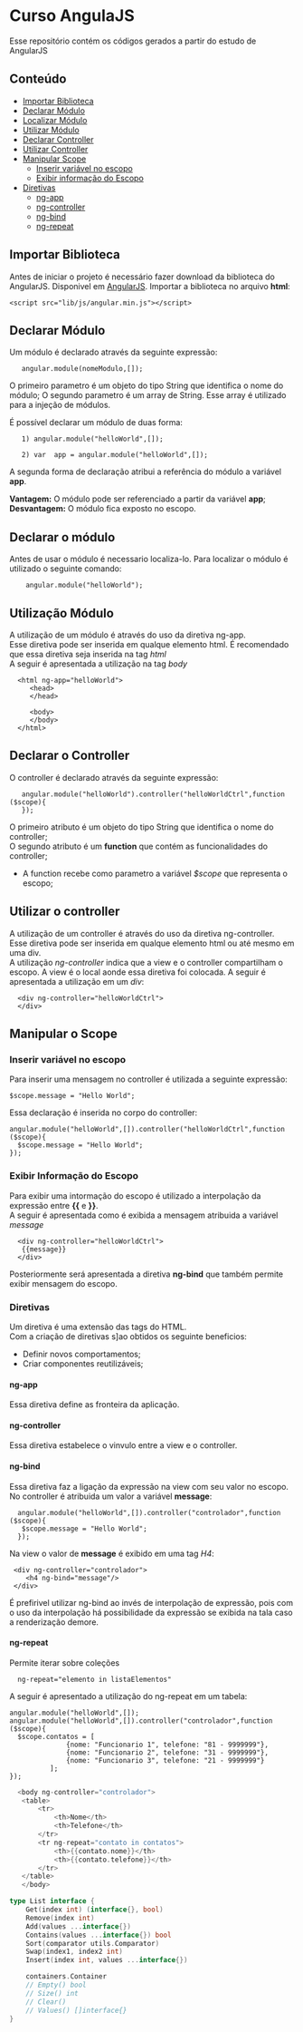 # Curso AngulaJS

   Esse repositório contém os códigos gerados a partir do estudo de AngularJS
   
## Conteúdo

  - [Importar Biblioteca](#importar)
  - [Declarar Módulo](#modulo)
  - [Localizar Módulo](#localizarModulo)
  - [Utilizar Módulo](#utilizacaoModulo)
  - [Declarar Controller](#declararController)
  - [Utilizar Controller](#utilizarController)
  - [Manipular Scope](#manipularScope)
     - [Inserir variável no escopo](#inserirVariavelNoEscopo)
     - [Exibir informação do Escopo](#exibirInformcaoEscopo)
  - [Diretivas](#diretivas)
     - [ng-app](#ngapp)
     - [ng-controller](#ngcontroller)
     - [ng-bind](#ngbind)
     - [ng-repeat](#ngrepeat)
  
<a name="importar"></a>  
## Importar Biblioteca
  Antes de iniciar o projeto é necessário fazer download da biblioteca do AngularJS. Disponivel em [AngularJS](https://angularjs.org/).
  Importar a biblioteca no arquivo **html**:  

    <script src="lib/js/angular.min.js"></script>

  
<a name="modulo"></a>
## Declarar Módulo
   Um módulo é declarado através da seguinte expressão:
   
       angular.module(nomeModulo,[]);
       
   O primeiro parametro é um objeto do tipo String que identifica o nome do módulo;
   O segundo  parametro é um array  de String. Esse array é utilizado para a injeção de módulos.

   É possível declarar um módulo de duas forma:
   
       1) angular.module("helloWorld",[]);
            
       2) var  app = angular.module("helloWorld",[]);     
   
   A segunda forma de declaração atribui a referência do módulo a  variável **app**.
   
   **Vantagem:** O módulo pode ser referenciado a partir da variável **app**;<br/>
   **Desvantagem:** O módulo fica exposto no escopo.
     
<a name="localizarModulo"></a>
## Declarar o módulo
   Antes de usar o módulo é necessario localiza-lo. Para localizar o módulo é utilizado o seguinte comando:
           
        angular.module("helloWorld");
        
<a name="utilizacaoModulo"></a>
## Utilização Módulo
   A utilização de um módulo é através do uso da diretiva ng-app.<br/>
   Esse diretiva pode ser inserida em qualque elemento html. É recomendado que essa  diretiva seja inserida na tag *html*<br/>
   A seguir é apresentada a utilização na tag *body*
   
      <html ng-app="helloWorld">
         <head>
         </head>
         
         <body>
         </body>
      </html>
   
        
<a name="declararController"></a>
## Declarar o Controller
   O controller é declarado através da seguinte expressão: 
   	
       angular.module("helloWorld").controller("helloWorldCtrl",function ($scope){
       });
       
   O primeiro atributo é um objeto do tipo String que identifica o nome do controller; <br/>
   O segundo atributo é um **function** que contém as funcionalidades do controller; <br/>
   - A function recebe como parametro a variável *$scope* que representa o escopo; 
   
<a name="utilizarController"></a>
## Utilizar o controller
   A utilização de um controller é através do uso da diretiva ng-controller.<br/>
   Esse diretiva pode ser inserida em qualque elemento html ou até mesmo em uma div. <br/>
   A utilização *ng-controller* indica que a view e o controller  compartilham o escopo. A view é o local aonde essa diretiva foi colocada.
   A seguir é apresentada a utilização em um *div*:
   	
      <div ng-controller="helloWorldCtrl">
      </div>

<a name="manipularScope"></a>
## Manipular o Scope

<a name="inserirVariavelNoEscopo"></a>
### Inserir variável no escopo
   Para inserir uma mensagem no controller é utilizada a seguinte expressão:
  
   	$scope.message = "Hello World";
	   
   Essa declaração é inserida no corpo do controller:
   
   	angular.module("helloWorld",[]).controller("helloWorldCtrl",function ($scope){
	  $scope.message = "Hello World";
	});
	
<a name="exibirInformcaoEscopo"></a>
### Exibir Informação do Escopo
   Para exibir uma intormação do escopo é utilizado a interpolação da expressão entre **{{** e **}}**. <br/>
   A seguir é apresentada como é exibida a mensagem atribuida a variável *message* <br/>

      <div ng-controller="helloWorldCtrl">
	   {{message}}
      </div>
      
  Posteriormente será apresentada a diretiva **ng-bind** que também permite exibir mensagem do escopo.
   
<a name="diretivas"></a>
### Diretivas
   Um diretiva é uma extensão das tags do HTML. <br/>
   Com a criação de diretivas s]ao obtidos os seguinte beneficios:
* Definir novos comportamentos;
* Criar componentes reutilizáveis;

<a name="ngapp"></a>
#### ng-app
   Essa diretiva define as fronteira da aplicação. 
     <html ng-app="helloWorld">
     </html>
 
<a name="ngcontroller"></a>
#### ng-controller 
   Essa diretiva estabelece o vinvulo entre a view e o controller.
      <div ng-controller="helloWorldCtrl">
      </div>
    
<a name="ngbind"></a>
#### ng-bind 
   Essa diretiva faz a ligação da expressão na view com seu valor no escopo.
   No controller  é atribuida um valor a variável **message**:
   
      angular.module("helloWorld",[]).controller("controlador",function ($scope){
	   $scope.message = "Hello World";
      });

   Na view o valor de **message** é exibido em uma tag *H4*:
    
     <div ng-controller="controlador">
 	    <h4 ng-bind="message"/>
     </div>
     
   É prefirivel utilizar ng-bind ao invés de interpolação de expressão, pois com o uso da interpolação há possibilidade da expressão se exibida na tala caso a renderização demore.
   
   
<a name="ngrepeat"></a>
#### ng-repeat
  Permite iterar sobre coleções
  
      ng-repeat="elemento in listaElementos"
      
  A seguir é apresentado a utilização do ng-repeat em um tabela:
  ```
  angular.module("helloWorld",[]);
  angular.module("helloWorld",[]).controller("controlador",function ($scope){
	$scope.contatos = [
				{nome: "Funcionario 1", telefone: "81 - 9999999"},
				{nome: "Funcionario 2", telefone: "31 - 9999999"},
				{nome: "Funcionario 3", telefone: "21 - 9999999"}
			];
  });
  ```
  
  
 ```go
   <body ng-controller="controlador">
	<table>
		<tr>
			<th>Nome</th>
			<th>Telefone</th>
		</tr>
		<tr ng-repeat="contato in contatos">
			<th>{{contato.nome}}</th>
			<th>{{contato.telefone}}</th>
		</tr>
	</table>
    </body>
 ```
 
```go
type List interface {
    Get(index int) (interface{}, bool)
	Remove(index int)
	Add(values ...interface{})
	Contains(values ...interface{}) bool
	Sort(comparator utils.Comparator)
    Swap(index1, index2 int)
   	Insert(index int, values ...interface{})

	containers.Container
	// Empty() bool
	// Size() int
	// Clear()
	// Values() []interface{}
}
```
